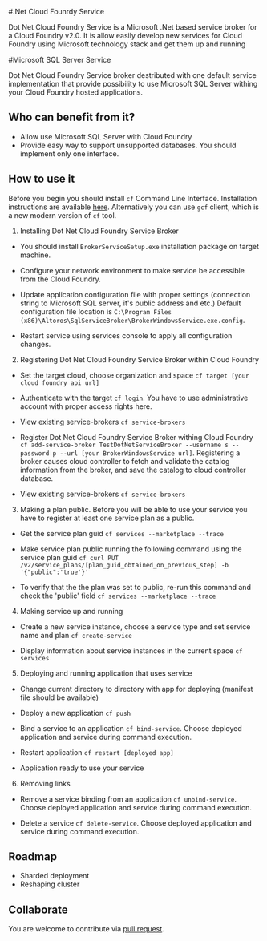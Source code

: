 #.Net Cloud Founrdy Service

Dot Net Cloud Foundry Service is a Microsoft .Net based service broker for a Cloud Foundry v2.0. It is allow easily develop new services for Cloud Foundry using Microsoft technology stack and get them up and running

#Microsoft SQL Server Service

Dot Net Cloud Foundry Service broker destributed with one default service implementation that provide possibility to use Microsoft SQL Server withing your Cloud Foundry hosted applications.

## Who can benefit from it?

- Allow use Microsoft SQL Server with Cloud Foundry
- Provide easy way to support unsupported databases. You should implement only one interface.

## How to use it

Before you begin you should install `cf` Command Line Interface. Installation instructions are available [here](http://docs.cloudfoundry.com/docs/using/managing-apps/cf/index.html). Alternatively you can use `gcf` client, which is a new modern version of `cf` tool.

1. Installing Dot Net Cloud Foundry Service Broker
 
 * You should install `BrokerServiceSetup.exe` installation package on target machine.
 
 * Configure your network environment to make service be accessible from the Cloud Foundry.
 
 * Update application configuration file with proper settings (connection string to Microsoft SQL server, it's public address and etc.) Default configuration file location is `C:\Program Files (x86)\Altoros\SqlServiceBroker\BrokerWindowsService.exe.config`. 
 
 * Restart service using services console to apply all configuration changes.
 

2. Registering Dot Net Cloud Foundry Service Broker within Cloud Foundry

 * Set the target cloud, choose organization and space `cf target [your cloud foundry api url]`

 * Authenticate with the target `cf login`. You have to use administrative account with proper access rights here.

 * View existing service-brokers `cf service-brokers`

 * Register Dot Net Cloud Foundry Service Broker withing Cloud Foundry `cf add-service-broker TestDotNetServiceBroker --username s --password p --url [your BrokerWindowsService url]`.
 Registering a broker causes cloud controller to fetch and validate the catalog information from the broker, 
 and save the catalog to cloud controller database.

 * View existing service-brokers `cf service-brokers`

3. Making a plan public.
   Before you will be able to use your service you have to register at least one service plan as a public.  

 * Get the service plan guid `cf services --marketplace --trace`

 * Make service plan public running the following command using the service plan guid `cf curl PUT /v2/service_plans/[plan_guid_obtained_on_previous_step] -b '{"public":'true'}'`

 * To verify that the the plan was set to public, re-run this command and check the 'public' field `cf services --marketplace --trace`

4. Making service up and running

 * Create a new service instance, choose a service type and set service name and plan `cf create-service`

 * Display information about service instances in the current space `cf services`

5. Deploying and running application that uses service

 * Change current directory to directory with app for deploying (manifest file should be available)

 * Deploy a new application `cf push`

 * Bind a service to an application `cf bind-service`. Choose deployed application and service during command execution.

 * Restart application `cf restart [deployed app]`

 * Application ready to use your service

6. Removing links 

 * Remove a service binding from an application `cf unbind-service`. Choose deployed application and service during command execution.

 * Delete a service `cf delete-service`. Choose deployed application and service during command execution.



## Roadmap

- Sharded deployment
- Reshaping cluster

## Collaborate

You are welcome to contribute via
[pull request](https://help.github.com/articles/using-pull-requests).


